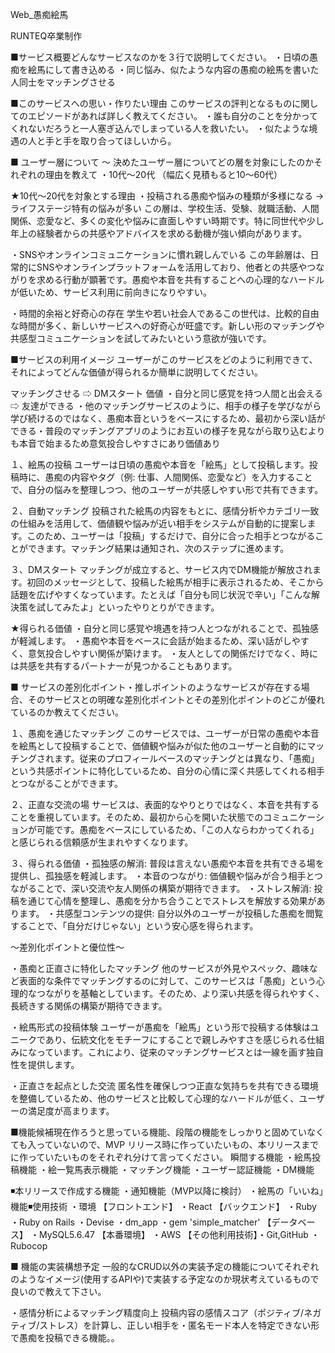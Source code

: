 Web_愚痴絵馬

RUNTEQ卒業制作 

■サービス概要どんなサービスなのかを３行で説明してください。
・日頃の愚痴を絵馬にして書き込める
・同じ悩み、似たような内容の愚痴の絵馬を書いた人同士をマッチングさせる


■このサービスへの思い・作りたい理由 このサービスの評判となるものに関してのエピソードがあれば詳しく教えてください。 
・誰も自分のことを分かってくれないだろうと一人塞ぎ込んでしまっている人を救いたい。
・似たような境遇の人と手と手を取り合ってほしいから。

■ ユーザー層について  〜  決めたユーザー層についてどの層を対象にしたのかそれぞれの理由を教えて
・10代〜20代 （幅広く見積もると10〜60代）


★10代〜20代を対象とする理由
・投稿される愚痴や悩みの種類が多様になる
→ライフステージ特有の悩みが多い
この層は、学校生活、受験、就職活動、人間関係、恋愛など、多くの変化や悩みに直面しやすい時期です。特に同世代や少し年上の経験者からの共感やアドバイスを求める動機が強い傾向があります。

・SNSやオンラインコミュニケーションに慣れ親しんでいる
この年齢層は、日常的にSNSやオンラインプラットフォームを活用しており、他者との共感やつながりを求める行動が顕著です。愚痴や本音を共有することへの心理的なハードルが低いため、サービス利用に前向きになりやすい。

・時間的余裕と好奇心の存在
学生や若い社会人であるこの世代は、比較的自由な時間が多く、新しいサービスへの好奇心が旺盛です。新しい形のマッチングや共感型コミュニケーションを試してみたいという意欲が強いです。



■サービスの利用イメージ ユーザーがこのサービスをどのように利用できて、それによってどんな価値が得られるか簡単に説明してください。

マッチングさせる ⇨ DMスタート 価値 ・自分と同じ感覚を持つ人間と出会える ⇨ 友達ができる 
・他のマッチングサービスのように、相手の様子を学びながら学び続けるのではなく、愚痴本音というをベースにするため、最初から深い話ができる・普段のマッチングアプリのようにお互いの様子を見ながら取り込むよりも本音で始まるため意気投合しやすさにあり価値あり  

１、絵馬の投稿
ユーザーは日頃の愚痴や本音を「絵馬」として投稿します。投稿時に、愚痴の内容やタグ（例: 仕事、人間関係、恋愛など）を入力することで、自分の悩みを整理しつつ、他のユーザーが共感しやすい形で共有できます。

２、自動マッチング
投稿された絵馬の内容をもとに、感情分析やカテゴリ一致の仕組みを活用して、価値観や悩みが近い相手をシステムが自動的に提案します。このため、ユーザーは「投稿」するだけで、自分に合った相手とつながることができます。マッチング結果は通知され、次のステップに進めます。

３、DMスタート
マッチングが成立すると、サービス内でDM機能が解放されます。初回のメッセージとして、投稿した絵馬が相手に表示されるため、そこから話題を広げやすくなっています。たとえば「自分も同じ状況で辛い」「こんな解決策を試してみたよ」といったやりとりができます。

★得られる価値
・自分と同じ感覚や境遇を持つ人とつながれることで、孤独感が軽減します。
・愚痴や本音をベースに会話が始まるため、深い話がしやすく、意気投合しやすい関係が築けます。
・友人としての関係だけでなく、時には共感を共有するパートナーが見つかることもあります。




■ サービスの差別化ポイント・推しポイントのようなサービスが存在する場合、そのサービスとの明確な差別化ポイントとその差別化ポイントのどこが優れているのか教えてください。 


１、愚痴を通じたマッチング
このサービスでは、ユーザーが日常の愚痴や本音を絵馬として投稿することで、価値観や悩みが似た他のユーザーと自動的にマッチングされます。従来のプロフィールベースのマッチングとは異なり、「愚痴」という共感ポイントに特化しているため、自分の心情に深く共感してくれる相手とつながることができます。

２、正直な交流の場
サービスは、表面的なやりとりではなく、本音を共有することを重視しています。そのため、最初から心を開いた状態でのコミュニケーションが可能です。愚痴をベースにしているため、「この人ならわかってくれる」と感じられる信頼感が生まれやすくなります。

３、得られる価値
・孤独感の解消: 普段は言えない愚痴や本音を共有できる場を提供し、孤独感を軽減します。
・本音のつながり: 価値観や悩みが合う相手とつながることで、深い交流や友人関係の構築が期待できます。
・ストレス解消: 投稿を通じて心情を整理し、愚痴を分かち合うことでストレスを解放する効果があります。
・共感型コンテンツの提供: 自分以外のユーザーが投稿した愚痴を閲覧することで、「自分だけじゃない」という安心感を得られます。


〜差別化ポイントと優位性〜

・愚痴と正直さに特化したマッチング
他のサービスが外見やスペック、趣味など表面的な条件でマッチングするのに対して、このサービスは「愚痴」という心理的なつながりを基軸としています。そのため、より深い共感を得られやすく、長続きする関係の構築が期待できます。

・絵馬形式の投稿体験
ユーザーが愚痴を「絵馬」という形で投稿する体験はユニークであり、伝統文化をモチーフにすることで親しみやすさを感じられる仕組みになっています。これにより、従来のマッチングサービスとは一線を画す独自性を提供します。

・正直さを起点とした交流
匿名性を確保しつつ正直な気持ちを共有できる環境を整備しているため、他のサービスと比較して心理的なハードルが低く、ユーザーの満足度が高まります。


■機能候補現在作ろうと思っている機能、段階の機能をしっかりと固めていなくても入っていないので、MVP リリース時に作っていたいもの、本リリースまでに作っていたいものをそれぞれ分けて言ってください。
瞬間する機能 
・絵馬投稿機能 
・絵一覧馬表示機能 
・マッチング機能 
・ユーザー認証機能 
・DM機能 

◾️本リリースで作成する機能 
・通知機能（MVP以降に検討）
・絵馬の「いいね」機能◾️使用技術
・環境 
【フロントエンド】 ・React
【バックエンド】 ・Ruby ・Ruby on Rails ・Devise ・dm_app ・gem 'simple_matcher' 
【データベース】 ・MySQL5.6.47 
【本番環境】 ・AWS 
【その他利用技術】・Git,GitHub ・Rubocop 

■ 機能の実装構想予定 一般的なCRUD以外の実装予定の機能についてそれぞれのようなイメージ(使用するAPIや)で実装する予定なのか現状考えているもので良いので教えて下さい。

・感情分析によるマッチング精度向上 投稿内容の感情スコア（ポジティブ/ネガティブ/ストレス）を計算し、正しい相手を・匿名モード本人を特定できない形で愚痴を投稿できる機能。。